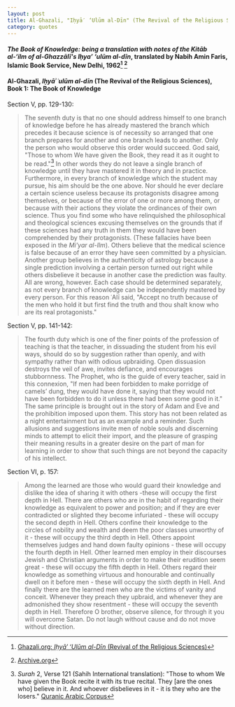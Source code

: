 ```yaml
---
layout: post
title: Al-Ghazali, "Iḥyā′ ‘Ulūm al-Dīn" (The Revival of the Religious Sciences)
category: quotes
---
```


#### *The Book of Knowledge: being a translation with notes of the Kitāb al-‘ilm of al-Ghazzālī's Iḥya’ ‘ulūm al-dīn*, translated by Nabih Amin Faris, Islamic Book Service, New Delhi, 1962[^1] [^2]

#### Al-Ghazali, *Iḥyāʾ ʿulūm al-dīn* (The Revival of the Religious Sciences), Book 1: The Book of Knowledge

[^1]: [Ghazali.org: *Iḥyā′ ‘Ulūm al-Dīn* (Revival of the Religious Sciences)](https://www.ghazali.org/rrs-ovr/)

[^2]: [Archive.org](https://archive.org/details/TheBookOfKnowledgeByGhazali/mode/2up)

Section V, pp. 129-130:

> The seventh duty is that no one should address himself to one branch of knowledge before he has already mastered the branch which precedes it because science is of necessity so arranged that one branch prepares for another and one branch leads to another. Only the person who would observe this order would succeed. God said, "Those to whom We have given the Book, they read it as it ought to be read."[^3] In other words they do not leave a single branch of knowledge until they have mastered it in theory and in practice. Furthermore, in every branch of knowledge which the student may pursue, his aim should be the one above. Nor should he ever declare a certain science useless because its protagonists disagree among themselves, or because of the error of one or more among them, or because with their actions they violate the ordinances of their own science. Thus you find some who have relinquished the philosophical and theological sciences excusing themselves on the grounds that if these sciences had any truth in them they would have been comprehended by their protagonists. (These fallacies have been exposed in the *Mi‘yar al-Ilm*). Others believe that the medical science is false because of an error they have seen committed by a physician. Another group believes in the authenticity of astrology because a single prediction involving a certain person turned out right while others disbelieve it because in another case the prediction was faulty. All are wrong, however. Each case should be determined separately, as not every branch of knowledge can be independently mastered by every person. For this reason ʿAlī said, "Accept no truth because of the men who hold it but first find the truth and thou shalt know who are its real protagonists."

Section V, pp. 141-142:

> The fourth duty which is one of the finer points of the profession of teaching is that the teacher, in dissuading the student from his evil ways, should do so by suggestion rather than openly, and with sympathy rather than with odious upbraiding. Open dissuasion destroys the veil of awe, invites defiance, and encourages stubbornness. The Prophet, who is the guide of every teacher, said in this connexion, "If men had been forbidden to make porridge of camels’ dung, they would have done it, saying that they would not have been forbidden to do it unless there had been some good in it." The same principle is brought out in the story of Adam and Eve and the prohibition imposed upon them. This story has not been related as a night entertainment but as an example and a reminder. Such allusions and suggestions invite men of noble souls and discerning minds to attempt to elicit their import, and the pleasure of grasping their meaning results in a greater desire on the part of man for learning in order to show that such things are not beyond the capacity of his intellect.

Section VI, p. 157:

> Among the learned are those who would guard their knowledge and dislike the idea of sharing it with others -these will occupy the first depth in Hell. There are others who are in the habit of regarding their knowledge as equivalent to power and position; and if they are ever contradicted or slighted they become infuriated - these will occupy the second depth in Hell. Others confine their knowledge to the circles of nobility and wealth and deem the poor classes unworthy of it - these will occupy the third depth in Hell. Others appoint themselves judges and hand down faulty opinions - these will occupy the fourth depth in Hell. Other learned men employ in their discourses Jewish and Christian arguments in order to make their erudition seem great - these will occupy the fifth depth in Hell. Others regard their knowledge as something virtuous and honourable and continually dwell on it before men - these will occupy the sixth depth in Hell. And finally there are the learned men who are the victims of vanity and conceit. Whenever they preach they upbraid, and whenever they are admonished they show resentment - these will occupy the seventh depth in Hell. Therefore O brother, observe silence, for through it you will overcome Satan. Do not laugh without cause and do not move without direction.

[^3]: *Surah* 2, Verse 121 (Sahih International translation): "Those to whom We have given the Book recite it with its true recital. They \[are the ones who\] believe in it. And whoever disbelieves in it - it is they who are the losers." [Quranic Arabic Corpus](https://corpus.quran.com/translation.jsp?chapter=2&verse=121)